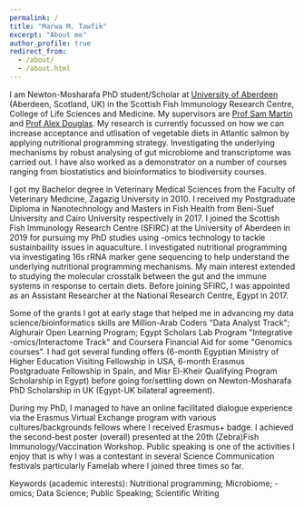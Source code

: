 ```yaml
---
permalink: /
title: "Marwa M. Tawfik"
excerpt: "About me"
author_profile: true
redirect_from: 
  - /about/
  - /about.html
---
```


I am Newton-Mosharafa PhD student/Scholar at [University of Aberdeen](https://www.abdn.ac.uk/people/m.tawfik.19) (Aberdeen, Scotland, UK) in the Scottish Fish Immunology Research Centre, College of Life Sciences and Medicine. My supervisors are [Prof Sam Martin](https://www.abdn.ac.uk/people/sam.martin/) and [Prof Alex Douglas](https://www.abdn.ac.uk/people/a.douglas/). My research is currently focussed on how we can increase acceptance and utlisation of vegetable diets in Atlantic salmon by applying nutritional programming strategy. Investigating the underlying mechanisms by robust analysing of gut microbiome and transcriptome was carried out. I have also worked as a demonstrator on a number of courses ranging from biostatistics and bioinformatics to biodiversity courses.

I got my Bachelor degree in Veterinary Medical Sciences from the Faculty of Veterinary Medicine, Zagazig University in 2010. I received my Postgraduate Diploma in Nanotechnology and Masters in Fish Health from Beni-Suef University and Cairo University respectively in 2017. I joined the Scottish Fish Immunology Research Centre (SFIRC) at the University of Aberdeen in 2019 for pursuing my PhD studies using -omics technology to tackle sustainbaility issues in aquaculture. I investigated nutritional programming via investigating 16s rRNA marker gene sequencing to help understand the underlying nutritional programming mechanisms. My main interest extended to studying the molecular crosstalk between the gut and the immune systems in response to certain diets. Before joining SFIRC, I was appointed as an Assistant Researcher at the National Research Centre, Egypt in 2017.

Some of the grants I got at early stage that helped me in advancing my data science/bioinformatics skills are Million-Arab Coders "Data Analyst Track"; Alghurair Open Learning Program; Egypt Scholars Lab Program "Integrative -omics/Interactome Track" and Coursera Financial Aid for some "Genomics courses". I had got several funding offers (6-month Egyptian Ministry of Higher Education Visiting Fellowship in USA, 6-month Erasmus Postgraduate Fellowship in Spain, and Misr El-Kheir Qualifying Program Scholarship in Egypt) before going for/settling down on Newton-Mosharafa PhD Scholarship in UK (Egypt-UK bilateral agreement).

During my PhD, I managed to have an online facilitated dialogue experience via the Erasmus Virtual Exchange program with various cultures/backgrounds fellows where I received Erasmus+ badge. I achieved the second-best poster (overall) presented at the 20th (Zebra)Fish Immunology/Vaccination Workshop.  Public speaking is one of the activities I enjoy that is why I was a contestant in several Science Communication festivals particularly Famelab where I joined three times so far.

Keywords (academic interests): Nutritional programming; Microbiome; -omics; Data Science; Public Speaking; Scientific Writing 

